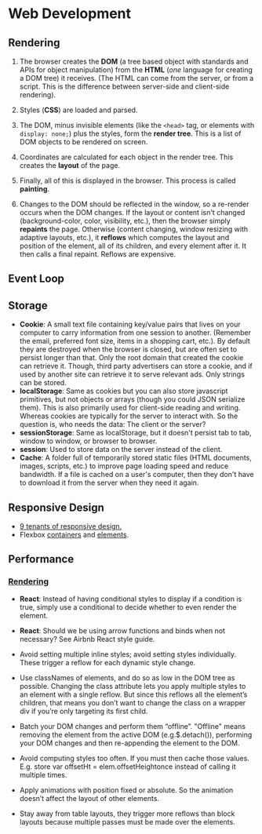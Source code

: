 # Web Development

## Rendering

1. The browser creates the **DOM** \(a tree based object with standards and APIs for object manipulation\) from the **HTML** \(_one_ language for creating a DOM tree\) it receives. \(The HTML can come from the server, or from a script. This is the difference between server-side and client-side rendering\).
2. Styles \(**CSS**\) are loaded and parsed.
3. The DOM, minus invisible elements \(like the `<head>` tag, or elements with `display: none;`\) plus the styles, form the **render tree**. This is a list of DOM objects to be rendered on screen.
4. Coordinates are calculated for each object in the render tree. This creates the **layout** of the page.
5. Finally, all of this is displayed in the browser. This process is called **painting**.

6. Changes to the DOM should be reflected in the window, so a re-render occurs when the DOM changes. If the layout or content isn't changed \(background-color, color, visibility, etc.\), then the browser simply **repaints** the page. Otherwise \(content changing, window resizing with adaptive layouts, etc.\), it **reflows** which computes the layout and position of the element, all of its children, and every element after it. It then calls a final repaint. Reflows are expensive.

## Event Loop

## Storage

* **Cookie**: A small text file containing key/value pairs that lives on your computer to carry information from one session to another. \(Remember the email, preferred font size, items in a shopping cart, etc.\). By default they are destroyed when the browser is closed, but are often set to persist longer than that. Only the root domain that created the cookie can retrieve it. Though, third party advertisers can store a cookie, and if used by another site can retrieve it to serve relevant ads. Only strings can be stored.
* **localStorage**: Same as cookies but you can also store javascript primitives, but not objects or arrays \(though you could JSON serialize them\). This is also primarily used for client-side reading and writing. Whereas cookies are typically for the server to interact with. So the question is, who needs the data: The client or the server?
* **sessionStorage**: Same as localStorage, but it doesn't persist tab to tab, window to window, or browser to browser.
* **session**: Used to store data on the server instead of the client. 
* **Cache**: A folder full of temporarily stored static files \(HTML documents, images, scripts, etc.\) to improve page loading speed and reduce bandwidth. If a file is cached on a user's computer, then they don't have to download it from the server when they need it again.  

## Responsive Design

* [9 tenants of responsive design.](http://blog.froont.com/9-basic-principles-of-responsive-web-design/)
* Flexbox [containers](https://medium.freecodecamp.com/an-animated-guide-to-flexbox-d280cf6afc35#.5dz9ogn1v) and [elements](https://medium.freecodecamp.com/even-more-about-how-flexbox-works-explained-in-big-colorful-animated-gifs-a5a74812b053#.5f0sx5o52).

## **Performance**

### [Rendering](http://blog.letitialew.com/post/30425074101/repaints-and-reflows-manipulating-the-dom)

* **React**: Instead of having conditional styles to display if a condition is true, simply use a conditional to decide whether to even render the element.

* **React**: Should we be using arrow functions and binds when not necessary? See Airbnb React style guide.

* Avoid setting multiple inline styles; avoid setting styles individually.  These trigger a reflow for each dynamic style change.

* Use classNames of elements, and do so as low in the DOM tree as possible.  Changing the class attribute lets you apply multiple styles to an element with a single reflow.  But since this reflows all the element’s children, that means you don’t want to change the class on a wrapper div if you’re only targeting its first child.

* Batch your DOM changes and perform them “offline”.  "Offline" means removing the element from the active DOM \(e.g.$.detach\(\)\), performing your DOM changes and then re-appending the element to the DOM.

* Avoid computing styles too often.  If you must then cache those values.  E.g. store  var offsetHt = elem.offsetHeightonce instead of calling it multiple times.

* Apply animations with position fixed or absolute.  So the animation doesn’t affect the layout of other elements.

* Stay away from table layouts, they trigger more reflows than block layouts because multiple passes must be made over the elements.



